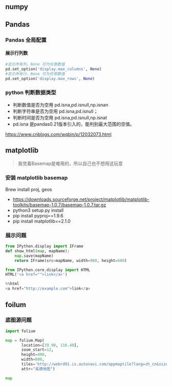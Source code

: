 ## numpy

## Pandas

### Pandas 全局配置

#### 展示行列数

```python
#显示所有列，None 可为任意数值
pd.set_option('display.max_columns', None)
#显示所有行，None 可为任意数值
pd.set_option('display.max_rows', None)
```

### python 判断数据类型

- 判断数值是否为空用 pd.isna,pd.isnull,np.isnan
- 判断字符串是否为空用 pd.isna,pd.isnull；
- 判断时间是否为空用 pd.isna,pd.isnull,np.isnat
- pd.isna 是pandas0.21版本引入的，能判别最大范围的空值。

https://www.cnblogs.com/wqbin/p/12032073.html



## matplotlib

> 我觉着Basemap是难用的，所以自己也不想用这玩意

### 安装 matplotlib basemap

Brew install proj, geos

- https://downloads.sourceforge.net/project/matplotlib/matplotlib-toolkits/basemap-1.0.7/basemap-1.0.7.tar.gz
- python3 setup.py install
- pip install pyproj==1.9.6
- pip install matplotlib==2.1.0


### 展示问题
```python
from IPython.display import IFrame
def show_html(map, mapName):
    map.save(mapName)
    return IFrame(src=mapName, width=980, height=600)
```
```python
from IPython.core.display import HTML
HTML('<a href="">link</a>')

%%html
<a href="http://example.com">link</a>
```



## foilum

### 底图源问题

```python
import folium

map = folium.Map(
       location=[39.90, 116.40],
       zoom_start=12,
       height=400,
       width=800,
       tiles='http://webrd01.is.autonavi.com/appmaptile?lang=zh_cn&size=1&scale=1&style=8&x={x}&y={y}&z={z}',
       attr="高德地图")

map
```